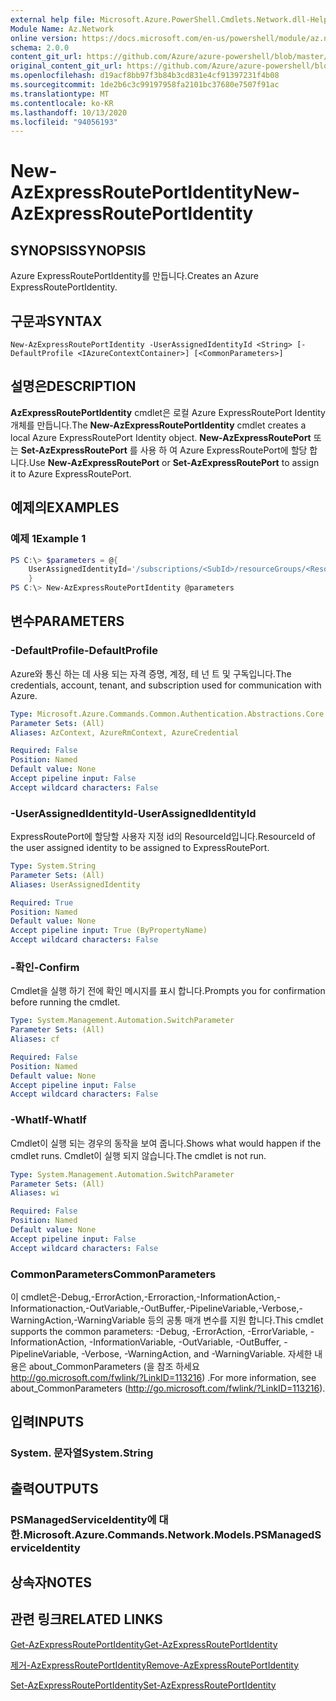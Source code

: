 ```yaml
---
external help file: Microsoft.Azure.PowerShell.Cmdlets.Network.dll-Help.xml
Module Name: Az.Network
online version: https://docs.microsoft.com/en-us/powershell/module/az.network/new-azexpressrouteportidentity
schema: 2.0.0
content_git_url: https://github.com/Azure/azure-powershell/blob/master/src/Network/Network/help/New-AzExpressRoutePortIdentity.md
original_content_git_url: https://github.com/Azure/azure-powershell/blob/master/src/Network/Network/help/New-AzExpressRoutePortIdentity.md
ms.openlocfilehash: d19acf8bb97f3b84b3cd831e4cf91397231f4b08
ms.sourcegitcommit: 1de2b6c3c99197958fa2101bc37680e7507f91ac
ms.translationtype: MT
ms.contentlocale: ko-KR
ms.lasthandoff: 10/13/2020
ms.locfileid: "94056193"
---
```

# <span data-ttu-id="feee9-101">New-AzExpressRoutePortIdentity</span><span class="sxs-lookup"><span data-stu-id="feee9-101">New-AzExpressRoutePortIdentity</span></span>

## <span data-ttu-id="feee9-102">SYNOPSIS</span><span class="sxs-lookup"><span data-stu-id="feee9-102">SYNOPSIS</span></span>
<span data-ttu-id="feee9-103">Azure ExpressRoutePortIdentity를 만듭니다.</span><span class="sxs-lookup"><span data-stu-id="feee9-103">Creates an Azure ExpressRoutePortIdentity.</span></span>

## <span data-ttu-id="feee9-104">구문과</span><span class="sxs-lookup"><span data-stu-id="feee9-104">SYNTAX</span></span>

```
New-AzExpressRoutePortIdentity -UserAssignedIdentityId <String> [-DefaultProfile <IAzureContextContainer>] [<CommonParameters>]
```

## <span data-ttu-id="feee9-105">설명은</span><span class="sxs-lookup"><span data-stu-id="feee9-105">DESCRIPTION</span></span>
<span data-ttu-id="feee9-106">**AzExpressRoutePortIdentity** cmdlet은 로컬 Azure ExpressRoutePort Identity 개체를 만듭니다.</span><span class="sxs-lookup"><span data-stu-id="feee9-106">The **New-AzExpressRoutePortIdentity** cmdlet creates a local Azure ExpressRoutePort Identity object.</span></span> <span data-ttu-id="feee9-107">**New-AzExpressRoutePort** 또는 **Set-AzExpressRoutePort** 를 사용 하 여 Azure ExpressRoutePort에 할당 합니다.</span><span class="sxs-lookup"><span data-stu-id="feee9-107">Use **New-AzExpressRoutePort** or **Set-AzExpressRoutePort** to assign it to Azure ExpressRoutePort.</span></span>

## <span data-ttu-id="feee9-108">예제의</span><span class="sxs-lookup"><span data-stu-id="feee9-108">EXAMPLES</span></span>

### <span data-ttu-id="feee9-109">예제 1</span><span class="sxs-lookup"><span data-stu-id="feee9-109">Example 1</span></span>
```powershell
PS C:\> $parameters = @{
    UserAssignedIdentityId='/subscriptions/<SubId>/resourceGroups/<ResourceGroupName>/providers/Microsoft.ManagedIdentity/userAssignedIdentities/<IdentityName>'
    }
PS C:\> New-AzExpressRoutePortIdentity @parameters
```

## <span data-ttu-id="feee9-110">변수</span><span class="sxs-lookup"><span data-stu-id="feee9-110">PARAMETERS</span></span>

### <span data-ttu-id="feee9-111">-DefaultProfile</span><span class="sxs-lookup"><span data-stu-id="feee9-111">-DefaultProfile</span></span>
<span data-ttu-id="feee9-112">Azure와 통신 하는 데 사용 되는 자격 증명, 계정, 테 넌 트 및 구독입니다.</span><span class="sxs-lookup"><span data-stu-id="feee9-112">The credentials, account, tenant, and subscription used for communication with Azure.</span></span>

```yaml
Type: Microsoft.Azure.Commands.Common.Authentication.Abstractions.Core.IAzureContextContainer
Parameter Sets: (All)
Aliases: AzContext, AzureRmContext, AzureCredential

Required: False
Position: Named
Default value: None
Accept pipeline input: False
Accept wildcard characters: False
```

### <span data-ttu-id="feee9-113">-UserAssignedIdentityId</span><span class="sxs-lookup"><span data-stu-id="feee9-113">-UserAssignedIdentityId</span></span>
<span data-ttu-id="feee9-114">ExpressRoutePort에 할당할 사용자 지정 id의 ResourceId입니다.</span><span class="sxs-lookup"><span data-stu-id="feee9-114">ResourceId of the user assigned identity to be assigned to ExpressRoutePort.</span></span>

```yaml
Type: System.String
Parameter Sets: (All)
Aliases: UserAssignedIdentity

Required: True
Position: Named
Default value: None
Accept pipeline input: True (ByPropertyName)
Accept wildcard characters: False
```

### <span data-ttu-id="feee9-115">-확인</span><span class="sxs-lookup"><span data-stu-id="feee9-115">-Confirm</span></span>
<span data-ttu-id="feee9-116">Cmdlet을 실행 하기 전에 확인 메시지를 표시 합니다.</span><span class="sxs-lookup"><span data-stu-id="feee9-116">Prompts you for confirmation before running the cmdlet.</span></span>

```yaml
Type: System.Management.Automation.SwitchParameter
Parameter Sets: (All)
Aliases: cf

Required: False
Position: Named
Default value: None
Accept pipeline input: False
Accept wildcard characters: False
```

### <span data-ttu-id="feee9-117">-WhatIf</span><span class="sxs-lookup"><span data-stu-id="feee9-117">-WhatIf</span></span>
<span data-ttu-id="feee9-118">Cmdlet이 실행 되는 경우의 동작을 보여 줍니다.</span><span class="sxs-lookup"><span data-stu-id="feee9-118">Shows what would happen if the cmdlet runs.</span></span>
<span data-ttu-id="feee9-119">Cmdlet이 실행 되지 않습니다.</span><span class="sxs-lookup"><span data-stu-id="feee9-119">The cmdlet is not run.</span></span>

```yaml
Type: System.Management.Automation.SwitchParameter
Parameter Sets: (All)
Aliases: wi

Required: False
Position: Named
Default value: None
Accept pipeline input: False
Accept wildcard characters: False
```

### <span data-ttu-id="feee9-120">CommonParameters</span><span class="sxs-lookup"><span data-stu-id="feee9-120">CommonParameters</span></span>
<span data-ttu-id="feee9-121">이 cmdlet은-Debug,-ErrorAction,-Erroraction,-InformationAction,-Informationaction,-OutVariable,-OutBuffer,-PipelineVariable,-Verbose,-WarningAction,-WarningVariable 등의 공통 매개 변수를 지원 합니다.</span><span class="sxs-lookup"><span data-stu-id="feee9-121">This cmdlet supports the common parameters: -Debug, -ErrorAction, -ErrorVariable, -InformationAction, -InformationVariable, -OutVariable, -OutBuffer, -PipelineVariable, -Verbose, -WarningAction, and -WarningVariable.</span></span> <span data-ttu-id="feee9-122">자세한 내용은 about_CommonParameters (을 참조 하세요 http://go.microsoft.com/fwlink/?LinkID=113216) .</span><span class="sxs-lookup"><span data-stu-id="feee9-122">For more information, see about_CommonParameters (http://go.microsoft.com/fwlink/?LinkID=113216).</span></span>

## <span data-ttu-id="feee9-123">입력</span><span class="sxs-lookup"><span data-stu-id="feee9-123">INPUTS</span></span>

### <span data-ttu-id="feee9-124">System. 문자열</span><span class="sxs-lookup"><span data-stu-id="feee9-124">System.String</span></span>

## <span data-ttu-id="feee9-125">출력</span><span class="sxs-lookup"><span data-stu-id="feee9-125">OUTPUTS</span></span>

### <span data-ttu-id="feee9-126">PSManagedServiceIdentity에 대 한.</span><span class="sxs-lookup"><span data-stu-id="feee9-126">Microsoft.Azure.Commands.Network.Models.PSManagedServiceIdentity</span></span>

## <span data-ttu-id="feee9-127">상속자</span><span class="sxs-lookup"><span data-stu-id="feee9-127">NOTES</span></span>

## <span data-ttu-id="feee9-128">관련 링크</span><span class="sxs-lookup"><span data-stu-id="feee9-128">RELATED LINKS</span></span>
[<span data-ttu-id="feee9-129">Get-AzExpressRoutePortIdentity</span><span class="sxs-lookup"><span data-stu-id="feee9-129">Get-AzExpressRoutePortIdentity</span></span>](./Get-AzExpressRoutePortIdentity.md)

[<span data-ttu-id="feee9-130">제거-AzExpressRoutePortIdentity</span><span class="sxs-lookup"><span data-stu-id="feee9-130">Remove-AzExpressRoutePortIdentity</span></span>](./Remove-AzExpressRoutePortIdentity.md)

[<span data-ttu-id="feee9-131">Set-AzExpressRoutePortIdentity</span><span class="sxs-lookup"><span data-stu-id="feee9-131">Set-AzExpressRoutePortIdentity</span></span>](./Set-AzExpressRoutePortIdentity.md)